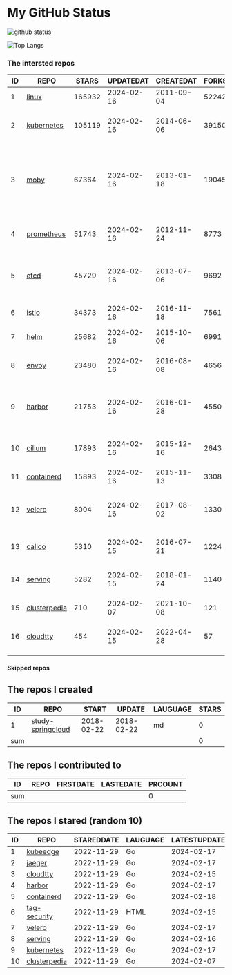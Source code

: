 # My GitHub Status

<img src="https://github-readme-stats-1.yihong0618.vercel.app/api?username=daoqingniu&show_icons=true&&&hide_title=true&count_private=true" alt="github status" />

![Top Langs](https://github-readme-stats-1.yihong0618.vercel.app/api/top-langs/?username=daoqingniu&layout=compact)

<!--START_SECTION:github_repos-->
### The intersted repos
| ID |                              REPO                               | STARS  | UPDATEDAT  | CREATEDAT  | FORKSCOUNT |                                                DESCRIPTIONS                                                |
|----|-----------------------------------------------------------------|--------|------------|------------|------------|------------------------------------------------------------------------------------------------------------|
|  1 | [linux](https://github.com/torvalds/linux)                      | 165932 | 2024-02-16 | 2011-09-04 |      52242 | Linux kernel source tree                                                                                   |
|  2 | [kubernetes](https://github.com/kubernetes/kubernetes)          | 105119 | 2024-02-16 | 2014-06-06 |      39150 | Production-Grade Container Scheduling and Management                                                       |
|  3 | [moby](https://github.com/moby/moby)                            |  67364 | 2024-02-16 | 2013-01-18 |      19045 | The Moby Project - a collaborative project for the container ecosystem to assemble container-based systems |
|  4 | [prometheus](https://github.com/prometheus/prometheus)          |  51743 | 2024-02-16 | 2012-11-24 |       8773 | The Prometheus monitoring system and time series database.                                                 |
|  5 | [etcd](https://github.com/etcd-io/etcd)                         |  45729 | 2024-02-16 | 2013-07-06 |       9692 | Distributed reliable key-value store for the most critical data of a distributed system                    |
|  6 | [istio](https://github.com/istio/istio)                         |  34373 | 2024-02-16 | 2016-11-18 |       7561 | Connect, secure, control, and observe services.                                                            |
|  7 | [helm](https://github.com/helm/helm)                            |  25682 | 2024-02-16 | 2015-10-06 |       6991 | The Kubernetes Package Manager                                                                             |
|  8 | [envoy](https://github.com/envoyproxy/envoy)                    |  23480 | 2024-02-16 | 2016-08-08 |       4656 | Cloud-native high-performance edge/middle/service proxy                                                    |
|  9 | [harbor](https://github.com/goharbor/harbor)                    |  21753 | 2024-02-16 | 2016-01-28 |       4550 | An open source trusted cloud native registry project that stores, signs, and scans content.                |
| 10 | [cilium](https://github.com/cilium/cilium)                      |  17893 | 2024-02-16 | 2015-12-16 |       2643 | eBPF-based Networking, Security, and Observability                                                         |
| 11 | [containerd](https://github.com/containerd/containerd)          |  15893 | 2024-02-16 | 2015-11-13 |       3308 | An open and reliable container runtime                                                                     |
| 12 | [velero](https://github.com/vmware-tanzu/velero)                |   8004 | 2024-02-16 | 2017-08-02 |       1330 | Backup and migrate Kubernetes applications and their persistent volumes                                    |
| 13 | [calico](https://github.com/projectcalico/calico)               |   5310 | 2024-02-15 | 2016-07-21 |       1224 | Cloud native networking and network security                                                               |
| 14 | [serving](https://github.com/knative/serving)                   |   5282 | 2024-02-15 | 2018-01-24 |       1140 | Kubernetes-based, scale-to-zero, request-driven compute                                                    |
| 15 | [clusterpedia](https://github.com/clusterpedia-io/clusterpedia) |    710 | 2024-02-07 | 2021-10-08 |        121 | The Encyclopedia of Kubernetes clusters                                                                    |
| 16 | [cloudtty](https://github.com/cloudtty/cloudtty)                |    454 | 2024-02-15 | 2022-04-28 |         57 | A Friendly Kubernetes CloudShell (Web Terminal) !                                                          |



#### Skipped repos
<!--END_SECTION:github_repos-->

<!--START_SECTION:my_github-->
## The repos I created
| ID  |                                 REPO                                 |   START    |   UPDATE   | LAUGUAGE | STARS |
|-----|----------------------------------------------------------------------|------------|------------|----------|-------|
|   1 | [study-springcloud](https://github.com/daoqingniu/study-springcloud) | 2018-02-22 | 2018-02-22 | md       |     0 |
| sum |                                                                      |            |            |          |     0 |

## The repos I contributed to
| ID  | REPO | FIRSTDATE | LASTEDATE | PRCOUNT |
|-----|------|-----------|-----------|---------|
| sum |      |           |           |       0 |

## The repos I stared (random 10)
| ID |                              REPO                               | STAREDDATE | LAUGUAGE | LATESTUPDATE |
|----|-----------------------------------------------------------------|------------|----------|--------------|
|  1 | [kubeedge](https://github.com/kubeedge/kubeedge)                | 2022-11-29 | Go       | 2024-02-17   |
|  2 | [jaeger](https://github.com/jaegertracing/jaeger)               | 2022-11-29 | Go       | 2024-02-17   |
|  3 | [cloudtty](https://github.com/cloudtty/cloudtty)                | 2022-11-29 | Go       | 2024-02-15   |
|  4 | [harbor](https://github.com/goharbor/harbor)                    | 2022-11-29 | Go       | 2024-02-17   |
|  5 | [containerd](https://github.com/containerd/containerd)          | 2022-11-29 | Go       | 2024-02-18   |
|  6 | [tag-security](https://github.com/cncf/tag-security)            | 2022-11-29 | HTML     | 2024-02-15   |
|  7 | [velero](https://github.com/vmware-tanzu/velero)                | 2022-11-29 | Go       | 2024-02-17   |
|  8 | [serving](https://github.com/knative/serving)                   | 2022-11-29 | Go       | 2024-02-16   |
|  9 | [kubernetes](https://github.com/kubernetes/kubernetes)          | 2022-11-29 | Go       | 2024-02-17   |
| 10 | [clusterpedia](https://github.com/clusterpedia-io/clusterpedia) | 2022-11-29 | Go       | 2024-02-07   |

<!--END_SECTION:my_github-->
